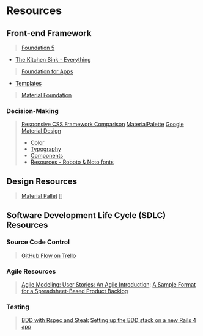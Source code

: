 # Resources




## Front-end Framework
> [Foundation 5](http://foundation.zurb.com/)
  * [The Kitchen Sink - Everything](http://foundation.zurb.com/docs/components/kitchen_sink.html)
> [Foundation for Apps](http://foundation.zurb.com/apps/index.html)
  * [Templates](http://foundation.zurb.com/apps/resources.html)
> [Material Foundation](https://github.com/eucalyptuss/material-foundation)

### Decision-Making
> [Responsive CSS Framework Comparison](http://responsive.vermilion.com/compare.php)
> [MaterialPalette](http://www.materialpalette.com/)
> [Google Material Design](http://www.google.com/design/spec/material-design/introduction.html)
  >* [Color](http://www.google.com/design/spec/style/color.html)
  >* [Typography](http://www.google.com/design/spec/style/typography.html)
  >* [Components](http://www.google.com/design/spec/components/bottom-sheets.html)
  >* [Resources - Roboto & Noto fonts](http://www.google.com/design/spec/resources/roboto-noto-fonts.html)





## Design Resources
> [Material Pallet](http://www.materialpalette.com/)
> []




## Software Development Life Cycle (SDLC) Resources
### Source Code Control
  > [GitHub Flow on Trello](https://trello.com/b/Mm1rEv91/git)
### Agile Resources
  > [Agile Modeling: User Stories: An Agile Introduction](http://www.agilemodeling.com/artifacts/userStory.htm): 
  > [A Sample Format for a Spreadsheet-Based Product Backlog](http://www.mountaingoatsoftware.com/blog/a-sample-format-for-a-spreadsheet-based-product-backlog)

### Testing
  > [BDD with Rspec and Steak](http://timelessrepo.com/bdd-with-rspec-and-steak)
  > [Setting up the BDD stack on a new Rails 4 app](https://semaphoreapp.com/blog/2013/08/14/setting-up-bdd-stack-on-a-new-rails-4-application.html)
  > 

